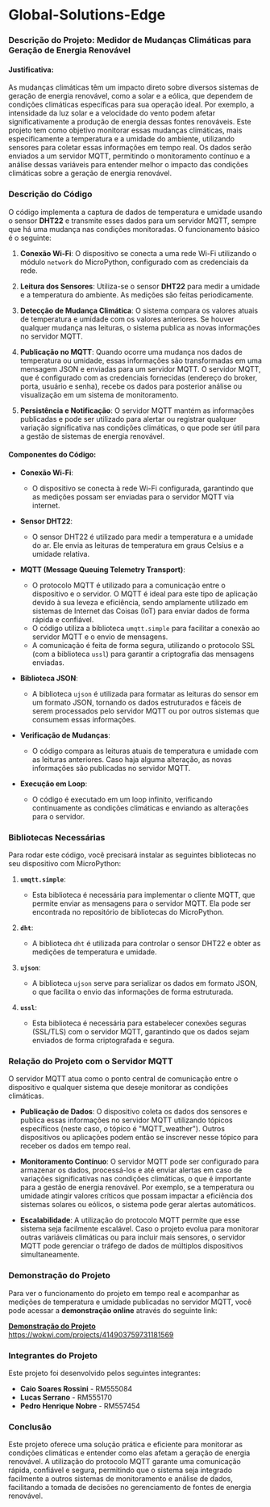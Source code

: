 # Global-Solutions-Edge
### Descrição do Projeto: Medidor de Mudanças Climáticas para Geração de Energia Renovável

#### Justificativa:
As mudanças climáticas têm um impacto direto sobre diversos sistemas de geração de energia renovável, como a solar e a eólica, que dependem de condições climáticas específicas para sua operação ideal. Por exemplo, a intensidade da luz solar e a velocidade do vento podem afetar significativamente a produção de energia dessas fontes renováveis. Este projeto tem como objetivo monitorar essas mudanças climáticas, mais especificamente a temperatura e a umidade do ambiente, utilizando sensores para coletar essas informações em tempo real. Os dados serão enviados a um servidor MQTT, permitindo o monitoramento contínuo e a análise dessas variáveis para entender melhor o impacto das condições climáticas sobre a geração de energia renovável.

### Descrição do Código

O código implementa a captura de dados de temperatura e umidade usando o sensor **DHT22** e transmite esses dados para um servidor MQTT, sempre que há uma mudança nas condições monitoradas. O funcionamento básico é o seguinte:

1. **Conexão Wi-Fi**: O dispositivo se conecta a uma rede Wi-Fi utilizando o módulo `network` do MicroPython, configurado com as credenciais da rede.

2. **Leitura dos Sensores**: Utiliza-se o sensor **DHT22** para medir a umidade e a temperatura do ambiente. As medições são feitas periodicamente.

3. **Detecção de Mudança Climática**: O sistema compara os valores atuais de temperatura e umidade com os valores anteriores. Se houver qualquer mudança nas leituras, o sistema publica as novas informações no servidor MQTT.

4. **Publicação no MQTT**: Quando ocorre uma mudança nos dados de temperatura ou umidade, essas informações são transformadas em uma mensagem JSON e enviadas para um servidor MQTT. O servidor MQTT, que é configurado com as credenciais fornecidas (endereço do broker, porta, usuário e senha), recebe os dados para posterior análise ou visualização em um sistema de monitoramento.

5. **Persistência e Notificação**: O servidor MQTT mantém as informações publicadas e pode ser utilizado para alertar ou registrar qualquer variação significativa nas condições climáticas, o que pode ser útil para a gestão de sistemas de energia renovável.

#### Componentes do Código:

- **Conexão Wi-Fi**:
  - O dispositivo se conecta à rede Wi-Fi configurada, garantindo que as medições possam ser enviadas para o servidor MQTT via internet.

- **Sensor DHT22**:
  - O sensor DHT22 é utilizado para medir a temperatura e a umidade do ar. Ele envia as leituras de temperatura em graus Celsius e a umidade relativa.

- **MQTT (Message Queuing Telemetry Transport)**:
  - O protocolo MQTT é utilizado para a comunicação entre o dispositivo e o servidor. O MQTT é ideal para este tipo de aplicação devido à sua leveza e eficiência, sendo amplamente utilizado em sistemas de Internet das Coisas (IoT) para enviar dados de forma rápida e confiável.
  - O código utiliza a biblioteca `umqtt.simple` para facilitar a conexão ao servidor MQTT e o envio de mensagens.
  - A comunicação é feita de forma segura, utilizando o protocolo SSL (com a biblioteca `ussl`) para garantir a criptografia das mensagens enviadas.

- **Biblioteca JSON**:
  - A biblioteca `ujson` é utilizada para formatar as leituras do sensor em um formato JSON, tornando os dados estruturados e fáceis de serem processados pelo servidor MQTT ou por outros sistemas que consumem essas informações.

- **Verificação de Mudanças**:
  - O código compara as leituras atuais de temperatura e umidade com as leituras anteriores. Caso haja alguma alteração, as novas informações são publicadas no servidor MQTT.

- **Execução em Loop**:
  - O código é executado em um loop infinito, verificando continuamente as condições climáticas e enviando as alterações para o servidor.

### Bibliotecas Necessárias

Para rodar este código, você precisará instalar as seguintes bibliotecas no seu dispositivo com MicroPython:

1. **`umqtt.simple`**:
   - Esta biblioteca é necessária para implementar o cliente MQTT, que permite enviar as mensagens para o servidor MQTT. Ela pode ser encontrada no repositório de bibliotecas do MicroPython.

2. **`dht`**:
   - A biblioteca `dht` é utilizada para controlar o sensor DHT22 e obter as medições de temperatura e umidade.

3. **`ujson`**:
   - A biblioteca `ujson` serve para serializar os dados em formato JSON, o que facilita o envio das informações de forma estruturada.

4. **`ussl`**:
   - Esta biblioteca é necessária para estabelecer conexões seguras (SSL/TLS) com o servidor MQTT, garantindo que os dados sejam enviados de forma criptografada e segura.

### Relação do Projeto com o Servidor MQTT

O servidor MQTT atua como o ponto central de comunicação entre o dispositivo e qualquer sistema que deseje monitorar as condições climáticas. 

- **Publicação de Dados**: O dispositivo coleta os dados dos sensores e publica essas informações no servidor MQTT utilizando tópicos específicos (neste caso, o tópico é "MQTT_weather"). Outros dispositivos ou aplicações podem então se inscrever nesse tópico para receber os dados em tempo real.
  
- **Monitoramento Contínuo**: O servidor MQTT pode ser configurado para armazenar os dados, processá-los e até enviar alertas em caso de variações significativas nas condições climáticas, o que é importante para a gestão de energia renovável. Por exemplo, se a temperatura ou umidade atingir valores críticos que possam impactar a eficiência dos sistemas solares ou eólicos, o sistema pode gerar alertas automáticos.

- **Escalabilidade**: A utilização do protocolo MQTT permite que esse sistema seja facilmente escalável. Caso o projeto evolua para monitorar outras variáveis climáticas ou para incluir mais sensores, o servidor MQTT pode gerenciar o tráfego de dados de múltiplos dispositivos simultaneamente.

### Demonstração do Projeto

Para ver o funcionamento do projeto em tempo real e acompanhar as medições de temperatura e umidade publicadas no servidor MQTT, você pode acessar a **demonstração online** através do seguinte link:

[**Demonstração do Projeto**](#)  https://wokwi.com/projects/414903759731181569

### Integrantes do Projeto

Este projeto foi desenvolvido pelos seguintes integrantes:

- **Caio Soares Rossini** - RM555084
- **Lucas Serrano** - RM555170
- **Pedro Henrique Nobre** - RM557454

### Conclusão

Este projeto oferece uma solução prática e eficiente para monitorar as condições climáticas e entender como elas afetam a geração de energia renovável. A utilização do protocolo MQTT garante uma comunicação rápida, confiável e segura, permitindo que o sistema seja integrado facilmente a outros sistemas de monitoramento e análise de dados, facilitando a tomada de decisões no gerenciamento de fontes de energia renovável.
